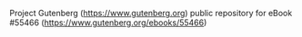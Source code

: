 Project Gutenberg (https://www.gutenberg.org) public repository for
eBook #55466 (https://www.gutenberg.org/ebooks/55466)
